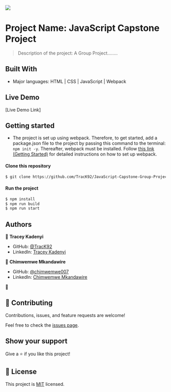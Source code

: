 ![](https://img.shields.io/badge/Microverse-blueviolet)

# Project Name: JavaScript Capstone Project

> Description of the project: A Group Project........  


## Built With

- Major languages: HTML | CSS | JavaScript | Webpack

## Live Demo
[Live Demo Link]

## Getting started

- The project is set up using webpack. Therefore, to get started, add a package.json file to the project by passing this command to the terminal: ``npm init -y``. Thereafter, webpack must be installed. Follow [this link (Getting Started)](https://webpack.js.org/guides/getting-started/#basic-setup) for detailed instructions on how to set up webpack. 

#### Clone this repository

```bash
$ git clone https://github.com/TracK92/JavaScript-Capstone-Group-Project.git
```

#### Run the project

```bash
$ npm install
$ npm run build
$ npm run start
```


## Authors

👤 **Tracey Kadenyi**

- GitHub: [@TracK92](https://github.com/TracK92)
- LinkedIn: [Tracey Kadenyi](https://www.linkedin.com/in/tracy-kadenyi-9bb90287)

👤 **Chimwemwe Mkandawire**

- GitHub: [@chimwemwe007](https://github.com/chimwemwe007)
- LinkedIn: [Chimwemwe Mkandawire](https://www.linkedin.com/in/chimwemwe-mkandawire-0551b41b0/)

👤
## 🤝 Contributing

Contributions, issues, and feature requests are welcome!

Feel free to check the [issues page](../../issues/).

## Show your support

Give a ⭐️ if you like this project!

## 📝 License

This project is [MIT](./MIT.md) licensed.